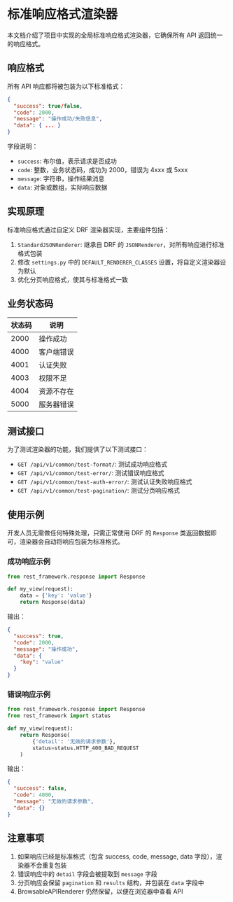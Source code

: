 # 标准响应格式渲染器

本文档介绍了项目中实现的全局标准响应格式渲染器，它确保所有 API 返回统一的响应格式。

## 响应格式

所有 API 响应都将被包装为以下标准格式：

```json
{
  "success": true/false,
  "code": 2000,
  "message": "操作成功/失败信息",
  "data": { ... }
}
```

字段说明：
- `success`: 布尔值，表示请求是否成功
- `code`: 整数，业务状态码，成功为 2000，错误为 4xxx 或 5xxx
- `message`: 字符串，操作结果消息
- `data`: 对象或数组，实际响应数据

## 实现原理

标准响应格式通过自定义 DRF 渲染器实现，主要组件包括：

1. `StandardJSONRenderer`: 继承自 DRF 的 `JSONRenderer`，对所有响应进行标准格式包装
2. 修改 `settings.py` 中的 `DEFAULT_RENDERER_CLASSES` 设置，将自定义渲染器设为默认
3. 优化分页响应格式，使其与标准格式一致

## 业务状态码

| 状态码 | 说明 |
|--------|------|
| 2000 | 操作成功 |
| 4000 | 客户端错误 |
| 4001 | 认证失败 |
| 4003 | 权限不足 |
| 4004 | 资源不存在 |
| 5000 | 服务器错误 |

## 测试接口

为了测试渲染器的功能，我们提供了以下测试接口：

- `GET /api/v1/common/test-format/`: 测试成功响应格式
- `GET /api/v1/common/test-error/`: 测试错误响应格式
- `GET /api/v1/common/test-auth-error/`: 测试认证失败响应格式
- `GET /api/v1/common/test-pagination/`: 测试分页响应格式

## 使用示例

开发人员无需做任何特殊处理，只需正常使用 DRF 的 `Response` 类返回数据即可，渲染器会自动将响应包装为标准格式。

### 成功响应示例

```python
from rest_framework.response import Response

def my_view(request):
    data = {'key': 'value'}
    return Response(data)
```

输出：

```json
{
  "success": true,
  "code": 2000,
  "message": "操作成功",
  "data": {
    "key": "value"
  }
}
```

### 错误响应示例

```python
from rest_framework.response import Response
from rest_framework import status

def my_view(request):
    return Response(
        {'detail': '无效的请求参数'}, 
        status=status.HTTP_400_BAD_REQUEST
    )
```

输出：

```json
{
  "success": false,
  "code": 4000,
  "message": "无效的请求参数",
  "data": {}
}
```

## 注意事项

1. 如果响应已经是标准格式（包含 success, code, message, data 字段），渲染器不会重复包装
2. 错误响应中的 `detail` 字段会被提取到 `message` 字段
3. 分页响应会保留 `pagination` 和 `results` 结构，并包装在 `data` 字段中
4. BrowsableAPIRenderer 仍然保留，以便在浏览器中查看 API 